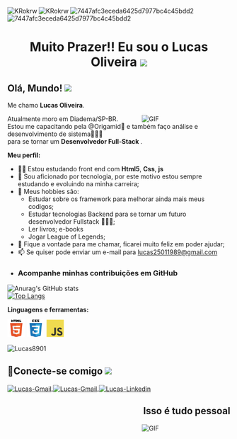![KRokrw](https://user-images.githubusercontent.com/69019626/121712931-a8ce1680-cab2-11eb-9279-296e14231b69.gif)
![KRokrw](https://user-images.githubusercontent.com/69019626/121712995-ba172300-cab2-11eb-8bcb-bb247af0e1f4.gif)
![7447afc3eceda6425d7977bc4c45bdd2](https://user-images.githubusercontent.com/69019626/121713883-b3d57680-cab3-11eb-8050-92a4d59de51d.gif)
![7447afc3eceda6425d7977bc4c45bdd2](https://user-images.githubusercontent.com/69019626/121713961-c8197380-cab3-11eb-86eb-9b1d9977c03d.gif)
# <h1 align="center">Muito Prazer!! Eu sou o Lucas Oliveira <img src=https://user-images.githubusercontent.com/69019626/121617143-bb0c6e00-ca3a-11eb-83b4-7cc7feffd65a.gif width="30"></h1>
## Olá, Mundo! <img src=https://github.com/TheDudeThatCode/TheDudeThatCode/blob/master/Assets/Earth.gif width="30">


<p align="left" >
Me chamo <b> Lucas Oliveira</b>.
</p>

<img align="right" alt="GIF" src=https://user-images.githubusercontent.com/69019626/121686296-5df2d580-ca97-11eb-8e38-2763a32e5381.gif width="200">

<p align="left" >
Atualmente moro em Diadema/SP-BR.<br />
Estou me capacitando pela @Origamid🐺 e também faço análise e desenvolvimento de sistema👨🏼‍🎓 <br/> para se tornar um <b>Desenvolvedor Full-Stack </b>.
</p>

**Meu perfil:**

- 👩‍💻 Estou estudando front end com **Html5**, **Css**, **js** 
- 💼 Sou aficionado por tecnologia, por este motivo estou sempre estudando e evoluindo na minha carreira;
- 👾 Meus hobbies são: 
  - Estudar sobre os framework para melhorar ainda mais meus codigos; 
  - Estudar tecnologias Backend para se tornar um futuro desenvolvedor Fullstack 👨🏽‍💻;
  - Ler livros; e-books
  - Jogar League of Legends;
- 💬 Fique a vontade para me chamar, ficarei muito feliz em poder ajudar;
- 📫 Se quiser pode enviar um e-mail para lucas25011989@gmail.com <br/>
- ### Acompanhe minhas contribuições em GitHub

 ![Anurag's GitHub stats](https://github-readme-stats.vercel.app/api?username=Lucas8901&show_icons=true&theme=radical) <br/>
 [![Top Langs](https://github-readme-stats.vercel.app/api/top-langs/?username=Lucas8901&show_icons=true&theme=radical)](https://github.com/Lucas8901/github-readme-stats)

**Linguagens e ferramentas:**  

<p align="left">
<img src="https://raw.githubusercontent.com/devicons/devicon/master/icons/html5/html5-original-wordmark.svg" alt="html5" width="40" height="40"/> 
<img src="https://raw.githubusercontent.com/devicons/devicon/master/icons/css3/css3-original-wordmark.svg" alt="css3" width="40" height="40"/> 
<img src="https://raw.githubusercontent.com/devicons/devicon/master/icons/javascript/javascript-original.svg" alt="javascript" width="40" height="40"/> 
</p>

<p align="left"> <img src="https://komarev.com/ghpvc/?username=Lucas8901" alt="Lucas8901" />
<h2>🔗Conecte-se comigo <img src=https://user-images.githubusercontent.com/69019626/121693520-9b5b6100-ca9f-11eb-9667-aea4b1578685.gif width="50"></h2>

<a href="https://discord.com/channels/@me" target="_blank">
  <img align="center" alt="Lucas-Gmail"src= "https://img.shields.io/badge/Discord-7289DA?style=for-the-badge&logo=discord&logoColor=white">
</a>

<a href="https://github.com/Lucas8901" target="_blank">
  <img align="center" alt="Lucas-Gmail"src= "https://img.shields.io/badge/GitHub-100000?style=for-the-badge&logo=github&logoColor=white">
</a>

<a href="https://www.linkedin.com/in/lucas-logistica/" target="_blank">
  <img align="center" alt="Lucas-Linkedin" src= "https://img.shields.io/badge/LinkedIn-0077B5?style=for-the-badge&logo=linkedin&logoColor=white" style="max-width:100%;">
</a>

 </p>
 
 
  <h2 align="right"> Isso é tudo pessoal</h2>
   <img align="right" alt="GIF" src=https://user-images.githubusercontent.com/69019626/121713991-cea7eb00-cab3-11eb-833a-f5c26d056a05.gif width="200">







